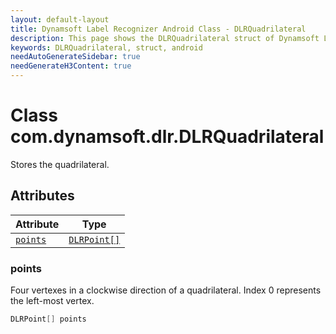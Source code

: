 ```yaml
---
layout: default-layout
title: Dynamsoft Label Recognizer Android Class - DLRQuadrilateral
description: This page shows the DLRQuadrilateral struct of Dynamsoft Label Recognizer for Android Language.
keywords: DLRQuadrilateral, struct, android
needAutoGenerateSidebar: true
needGenerateH3Content: true
---
```



# Class com.dynamsoft.dlr.DLRQuadrilateral
Stores the quadrilateral.  


## Attributes
  
| Attribute | Type |
|---------- | ---- |
| [`points`](#points) | [`DLRPoint[]`](dlr-point.md) |


### points
Four vertexes in a clockwise direction of a quadrilateral. Index 0 represents the left-most vertex. 
```java
DLRPoint[] points
```




